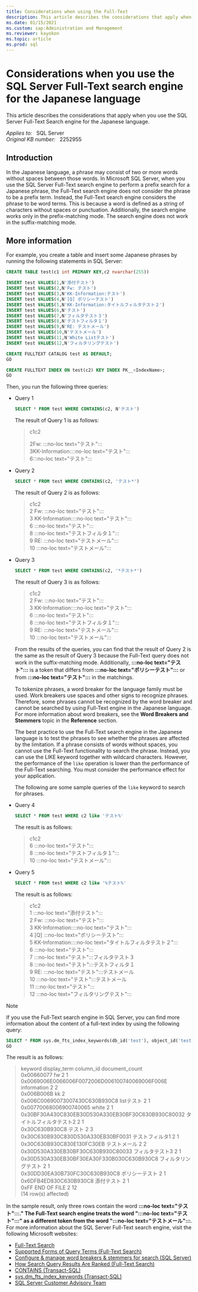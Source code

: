 ```yaml
---
title: Considerations when using the Full-Text
description: This article describes the considerations that apply when you use the SQL Server Full-Text Search engine for the Japanese language.
ms.date: 01/15/2021
ms.custom: sap:Administration and Management
ms.reviewer: kayokon
ms.topic: article
ms.prod: sql 
---
```

# Considerations when you use the SQL Server Full-Text search engine for the Japanese language

This article describes the considerations that apply when you use the SQL Server Full-Text Search engine for the Japanese language.

_Applies to:_ &nbsp; SQL Server  
_Original KB number:_ &nbsp; 2252955

## Introduction

In the Japanese language, a phrase may consist of two or more words without spaces between those words. In Microsoft SQL Server, when you use the SQL Server Full-Text search engine to perform a prefix search for a Japanese phrase, the Full-Text search engine does not consider the phrase to be a prefix term. Instead, the Full-Text search engine considers the phrase to be word terms. This is because a word is defined as a string of characters without spaces or punctuation. Additionally, the search engine works only in the prefix-matching mode. The search engine does not work in the suffix-matching mode.

## More information

For example, you create a table and insert some Japanese phrases by running the following statements in SQL Server:

```sql
CREATE TABLE test(c1 int PRIMARY KEY,c2 nvarchar(255))

INSERT test VALUES(1,N'添付テスト')
INSERT test VALUES(2,N'Fw: テスト')
INSERT test VALUES(3,N'KK-Information:テスト')
INSERT test VALUES(4,N'[Q] ポリシーテスト')
INSERT test VALUES(5,N'KK-Information:タイトルフィルタテスト２')
INSERT test VALUES(6,N'テスト')
INSERT test VALUES(7,N'フィルタテスト３')
INSERT test VALUES(8,N'テストフィルタ１')
INSERT test VALUES(9,N'RE: テストメール')
INSERT test VALUES(10,N'テストメール')
INSERT test VALUES(11,N'White Listテスト')
INSERT test VALUES(12,N'フィルタリングテスト')

CREATE FULLTEXT CATALOG test AS DEFAULT;
GO

CREATE FULLTEXT INDEX ON test(c2) KEY INDEX PK__<IndexName>;
GO
```

Then, you run the following three queries:

- Query 1

    ```sql
    SELECT * FROM test WHERE CONTAINS(c2, N'テスト')
    ```

    The result of Query 1 is as follows:

    > c1c2
    >
    > 2Fw: :::no-loc text="テスト":::  
    3KK-Information::::no-loc text="テスト":::  
    6:::no-loc text="テスト":::

- Query 2

    ```sql
    SELECT * FROM test WHERE CONTAINS(c2, 'テスト*')
    ```

    The result of Query 2 is as follows:

    > c1c2  
    2 Fw: :::no-loc text="テスト":::  
    3 KK-Information::::no-loc text="テスト":::  
    6 :::no-loc text="テスト":::  
    8 :::no-loc text="テストフィルタ１":::  
    9 RE: :::no-loc text="テストメール":::  
    10 :::no-loc text="テストメール":::  

- Query 3

    ```sql
    SELECT * FROM test WHERE CONTAINS(c2, '*テスト*')
    ```

    The result of Query 3 is as follows:

    > c1c2  
    2 Fw: :::no-loc text="テスト":::  
    3 KK-Information::::no-loc text="テスト":::  
    6 :::no-loc text="テスト":::  
    8 :::no-loc text="テストフィルタ１":::  
    9 RE: :::no-loc text="テストメール":::  
    10 :::no-loc text="テストメール":::

    From the results of the queries, you can find that the result of Query 2 is the same as the result of Query 3 because the Full-Text query does not work in the suffix-matching mode. Additionally, **:::no-loc text="テスト":::** is a token that differs from **:::no-loc text="ポリシーテスト":::** or from **:::no-loc text="テスト":::** in the matchings.

    To tokenize phrases, a word breaker for the language family must be used. Work breakers use spaces and other signs to recognize phrases. Therefore, some phrases cannot be recognized by the word breaker and cannot be searched by using Full-Text engine in the Japanese language. For more information about word breakers, see the **Word Breakers and Stemmers** topic in the **Reference** section.

    The best practice to use the Full-Text search engine in the Japanese language is to test the phrases to see whether the phrases are affected by the limitation. If a phrase consists of words without spaces, you cannot use the Full-Text functionality to search the phrase. Instead, you can use the LIKE keyword together with wildcard characters. However, the performance of the `like` operation is lower than the performance of the Full-Text searching. You must consider the performance effect for your application.

    The following are some sample queries of the `like` keyword to search for phrases.

- Query 4

    ```sql
    SELECT * FROM test WHERE c2 like 'テスト%'
    ```

    The result is as follows:

    > c1c2  
    6 :::no-loc text="テスト":::  
    8 :::no-loc text="テストフィルタ１":::  
    10 :::no-loc text="テストメール":::

- Query 5

    ```sql
    SELECT * FROM test WHERE c2 like '%テスト%'
    ```

    The result is as follows:

    > c1c2  
    1 :::no-loc text="添付テスト":::  
    2 Fw: :::no-loc text="テスト":::  
    3 KK-Information::::no-loc text="テスト":::  
    4 [Q] :::no-loc text="ポリシーテスト":::  
    5 KK-Information::::no-loc text="タイトルフィルタテスト２":::  
    6 :::no-loc text="テスト":::  
    7 :::no-loc text="テスト":::フィルタテスト３  
    8 :::no-loc text="テスト":::テストフィルタ１  
    9 RE: :::no-loc text="テスト":::テストメール  
    10 :::no-loc text="テスト":::テストメール  
    11 :::no-loc text="テスト":::  
    12 :::no-loc text="フィルタリングテスト":::

> [!NOTE]
> If you use the Full-Text search engine in SQL Server, you can find more information about the content of a full-text index by using the following query:

```sql
SELECT * FROM sys.dm_fts_index_keywords(db_id('test'), object_id('test'))
GO
```

The result is as follows:

> keyword display_term column_id document_count  
0x00660077 fw 2 1  
0x0069006E0066006F0072006D006100740069006F006E information 2 2  
0x006B006B kk 2  
0x006C00690073007430C630B930C8 listテスト 2 1  
0x00770068006900740065 white 2 1  
0x30BF30A430C830EB30D530A330EB30BF30C630B930C80032 タイトルフィルタテスト2 2 1  
0x30C630B930C8 テスト 2 3  
0x30C630B930C830D530A330EB30BF0031 テストフィルタ1 2 1  
0x30C630B930C830E130FC30EB テストメール 2 2  
0x30D530A330EB30BF30C630B930C80033 フィルタテスト3 2 1  
0x30D530A330EB30BF30EA30F330B030C630B930C8 フィルタリングテスト 2 1  
0x30DD30EA30B730FC30C630B930C8 ポリシーテスト 2 1  
0x6DFB4ED830C630B930C8 添付テスト 2 1  
0xFF END OF FILE 2 12  
(14 row(s) affected)

In the sample result, only three rows contain the word **:::no-loc text="テスト":::." The Full-Text search engine treats the word ":::no-loc text="テスト":::" as a different token from the word ":::no-loc text="テストメール":::**.
For more information about the SQL Server Full-Text search engine, visit the following Microsoft websites:

- [Full-Text Search](/sql/relational-databases/search/full-text-search)
- [Supported Forms of Query Terms (Full-Text Search)](/previous-versions/sql/sql-server-2008-r2/cc879300(v=sql.105))
- [Configure & manage word breakers & stemmers for search (SQL Server)](/sql/relational-databases/search/configure-and-manage-word-breakers-and-stemmers-for-search)
- [How Search Query Results Are Ranked (Full-Text Search)](/previous-versions/sql/sql-server-2008-r2/ms142524(v=sql.105))
- [CONTAINS (Transact-SQL)](/sql/t-sql/queries/contains-transact-sql)
- [sys.dm_fts_index_keywords (Transact-SQL)](/sql/relational-databases/system-dynamic-management-views/sys-dm-fts-index-keywords-transact-sql)
- [SQL Server Customer Advisory Team](/archive/blogs/sqlcat/)
